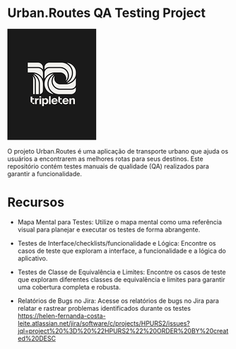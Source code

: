 # Urban.Routes QA Testing Project
<img src= "image-1.png">

O projeto Urban.Routes é uma aplicação de transporte urbano que ajuda os usuários a encontrarem as melhores rotas para seus destinos. Este repositório contém testes manuais de qualidade (QA) realizados para garantir a funcionalidade.

# Recursos

* Mapa Mental para Testes: Utilize o mapa mental como uma referência visual para planejar e executar os testes de forma abrangente.
* Testes de Interface/checklists/funcionalidade e Lógica: Encontre os casos de teste que exploram a interface, a funcionalidade e a lógica do aplicativo.
* Testes de Classe de Equivalência e Limites: Encontre os casos de teste que exploram diferentes classes de equivalência e limites para garantir uma cobertura completa e robusta.

* Relatórios de Bugs no Jira: Acesse os relatórios de bugs no Jira para relatar e rastrear problemas identificados durante os testes https://helen-fernanda-costa-leite.atlassian.net/jira/software/c/projects/HPURS2/issues?jql=project%20%3D%20%22HPURS2%22%20ORDER%20BY%20created%20DESC
